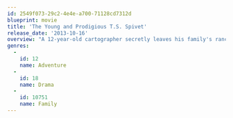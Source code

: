```yaml
---
id: 2549f073-29c2-4e4e-a700-71128cd7312d
blueprint: movie
title: 'The Young and Prodigious T.S. Spivet'
release_date: '2013-10-16'
overview: "A 12-year-old cartographer secretly leaves his family's ranch in Montana where he lives with his cowboy father and scientist mother and travels across the country on board a freight train to receive an award at the Smithsonian Institute."
genres:
  -
    id: 12
    name: Adventure
  -
    id: 18
    name: Drama
  -
    id: 10751
    name: Family
---
```

